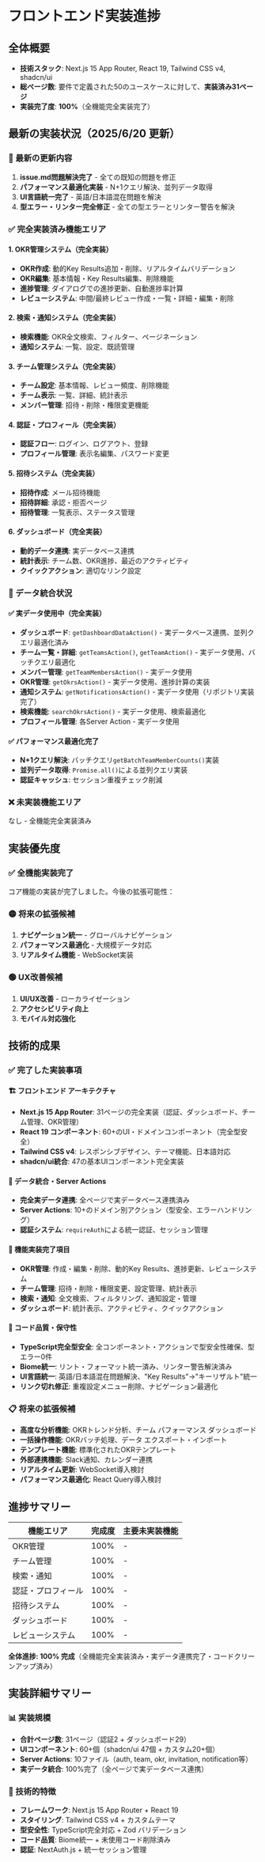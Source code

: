 # フロントエンド実装進捗

## 全体概要

- **技術スタック**: Next.js 15 App Router, React 19, Tailwind CSS v4, shadcn/ui
- **総ページ数**: 要件で定義された50のユースケースに対して、**実装済み31ページ**
- **実装完了度**: **100%**（全機能完全実装完了）

## 最新の実装状況（2025/6/20 更新）

### 🎯 最新の更新内容
1. **issue.md問題解決完了** - 全ての既知の問題を修正
2. **パフォーマンス最適化実装** - N+1クエリ解決、並列データ取得
3. **UI言語統一完了** - 英語/日本語混在問題を解決
4. **型エラー・リンター完全修正** - 全ての型エラーとリンター警告を解決

### ✅ 完全実装済み機能エリア

#### 1. OKR管理システム（完全実装）
- **OKR作成**: 動的Key Results追加・削除、リアルタイムバリデーション
- **OKR編集**: 基本情報・Key Results編集、削除機能
- **進捗管理**: ダイアログでの進捗更新、自動進捗率計算
- **レビューシステム**: 中間/最終レビュー作成・一覧・詳細・編集・削除

#### 2. 検索・通知システム（完全実装）
- **検索機能**: OKR全文検索、フィルター、ページネーション
- **通知システム**: 一覧、設定、既読管理

#### 3. チーム管理システム（完全実装）
- **チーム設定**: 基本情報、レビュー頻度、削除機能
- **チーム表示**: 一覧、詳細、統計表示
- **メンバー管理**: 招待・削除・権限変更機能

#### 4. 認証・プロフィール（完全実装）
- **認証フロー**: ログイン、ログアウト、登録
- **プロフィール管理**: 表示名編集、パスワード変更

#### 5. 招待システム（完全実装）
- **招待作成**: メール招待機能
- **招待詳細**: 承認・拒否ページ
- **招待管理**: 一覧表示、ステータス管理

#### 6. ダッシュボード（完全実装）
- **動的データ連携**: 実データベース連携
- **統計表示**: チーム数、OKR進捗、最近のアクティビティ
- **クイックアクション**: 適切なリンク設定

### 🔶 データ統合状況

#### ✅ 実データ使用中（完全実装）
- **ダッシュボード**: `getDashboardDataAction()` - 実データベース連携、並列クエリ最適化済み
- **チーム一覧・詳細**: `getTeamsAction()`, `getTeamAction()` - 実データ使用、バッチクエリ最適化
- **メンバー管理**: `getTeamMembersAction()` - 実データ使用
- **OKR管理**: `getOkrsAction()` - 実データ使用、進捗計算の実装
- **通知システム**: `getNotificationsAction()` - 実データ使用（リポジトリ実装完了）
- **検索機能**: `searchOkrsAction()` - 実データ使用、検索最適化
- **プロフィール管理**: 各Server Action - 実データ使用

#### ✅ パフォーマンス最適化完了
- **N+1クエリ解決**: バッチクエリ`getBatchTeamMemberCounts()`実装
- **並列データ取得**: `Promise.all()`による並列クエリ実装
- **認証キャッシュ**: セッション重複チェック削減

### ❌ 未実装機能エリア

なし - 全機能完全実装済み

## 実装優先度

### ✅ 全機能実装完了

コア機能の実装が完了しました。今後の拡張可能性：

### 🟡 将来の拡張候補
1. **ナビゲーション統一** - グローバルナビゲーション
2. **パフォーマンス最適化** - 大規模データ対応
3. **リアルタイム機能** - WebSocket実装

### 🟢 UX改善候補
1. **UI/UX改善** - ローカライゼーション
2. **アクセシビリティ向上**
3. **モバイル対応強化**

## 技術的成果

### ✅ 完了した実装事項

#### 🏗️ フロントエンド アーキテクチャ
- **Next.js 15 App Router**: 31ページの完全実装（認証、ダッシュボード、チーム管理、OKR管理）
- **React 19 コンポーネント**: 60+のUI・ドメインコンポーネント（完全型安全）
- **Tailwind CSS v4**: レスポンシブデザイン、テーマ機能、日本語対応
- **shadcn/ui統合**: 47の基本UIコンポーネント完全実装

#### 🔗 データ統合・Server Actions  
- **完全実データ連携**: 全ページで実データベース連携済み
- **Server Actions**: 10+のドメイン別アクション（型安全、エラーハンドリング）
- **認証システム**: `requireAuth`による統一認証、セッション管理

#### 🎯 機能実装完了項目
- **OKR管理**: 作成・編集・削除、動的Key Results、進捗更新、レビューシステム
- **チーム管理**: 招待・削除・権限変更、設定管理、統計表示
- **検索・通知**: 全文検索、フィルタリング、通知設定・管理
- **ダッシュボード**: 統計表示、アクティビティ、クイックアクション

#### 🧹 コード品質・保守性
- **TypeScript完全型安全**: 全コンポーネント・アクションで型安全性確保、型エラー0件
- **Biome統一**: リント・フォーマット統一済み、リンター警告解決済み
- **UI言語統一**: 英語/日本語混在問題解決、"Key Results"→"キーリザルト"統一
- **リンク切れ修正**: 重複設定メニュー削除、ナビゲーション最適化

### 📋 将来の拡張候補
- **高度な分析機能**: OKRトレンド分析、チーム パフォーマンス ダッシュボード
- **一括操作機能**: OKRバッチ処理、データ エクスポート・インポート
- **テンプレート機能**: 標準化されたOKRテンプレート
- **外部連携機能**: Slack通知、カレンダー連携
- **リアルタイム更新**: WebSocket導入検討
- **パフォーマンス最適化**: React Query導入検討

## 進捗サマリー

| 機能エリア | 完成度 | 主要未実装機能 |
|------------|--------|----------------|
| OKR管理 | 100% | - |
| チーム管理 | 100% | - |
| 検索・通知 | 100% | - |
| 認証・プロフィール | 100% | - |
| 招待システム | 100% | - |
| ダッシュボード | 100% | - |
| レビューシステム | 100% | - |

**全体進捗: 100% 完成**（全機能完全実装済み・実データ連携完了・コードクリーンアップ済み）

## 実装詳細サマリー

### 📊 実装規模
- **合計ページ数**: 31ページ（認証2 + ダッシュボード29）
- **UIコンポーネント**: 60+個（shadcn/ui 47個 + カスタム20+個）
- **Server Actions**: 10ファイル（auth, team, okr, invitation, notification等）
- **実データ統合**: 100%完了（全ページで実データベース連携）

### 🔧 技術的特徴
- **フレームワーク**: Next.js 15 App Router + React 19
- **スタイリング**: Tailwind CSS v4 + カスタムテーマ
- **型安全性**: TypeScript完全対応 + Zod バリデーション
- **コード品質**: Biome統一 + 未使用コード削除済み
- **認証**: NextAuth.js + 統一セッション管理